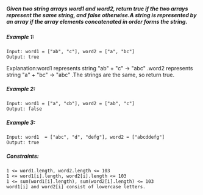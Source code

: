 ##### Given two string arrays word1 and word2, return true if the two arrays represent the same string, and false otherwise.A string is represented by an array if the array elements concatenated in order forms the string.

##### Example 1:
````
Input: word1 = ["ab", "c"], word2 = ["a", "bc"]
Output: true
````
Explanation:word1 represents string "ab" + "c" -> "abc" .word2 represents string "a" + "bc" -> "abc" .The strings are the same, so return true.

##### Example 2:
````
Input: word1 = ["a", "cb"], word2 = ["ab", "c"]
Output: false
````
##### Example 3:
````
Input: word1  = ["abc", "d", "defg"], word2 = ["abcddefg"]
Output: true
 ````

##### Constraints:
````
1 <= word1.length, word2.length <= 103
1 <= word1[i].length, word2[i].length <= 103
1 <= sum(word1[i].length), sum(word2[i].length) <= 103
word1[i] and word2[i] consist of lowercase letters.
````
